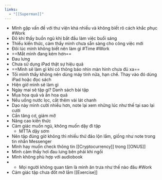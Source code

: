 ```yaml
---
links:
  - "[[Superman]]"
---
```

- Mình gặp vấn đề với thư viện khá nhiều và không biết rõ cách khắc phục #Work 
- Đô khi  thấy buồn ngủ khi bắt đầu làm việc buổi sáng
- Thiếu kiến thức, cảm thấy mình chưa sẵn sàng cho công việc mới
- Đôi lúc mình không biết nên làm gì #Time #Work 
- ==Mắt mình đang kém hơn==
- Đau lưng
- Chưa sử dụng iPad thật sự hiệu quả
- ==Mình sẽ làm gì khi có thông báo nhìn màn hình chưa đủ xa== 
- Tối mình thấy không nên dùng máy tính nữa, hạn chế. Thay vào đó dùng iPad hoặc đọc sách
- Hiện giờ mình sẽ làm gì
- Ngày mai sẽ tập gì? Danh sách bài tập
- Mua hoa quả và ăn hoa quả
- Nếu uống nước lọc, cắt thêm vài lát chanh
- Dạo này mình cười nhiều hơn, note lại xem những lúc như thế tại sao lại cười
- Cần tăng cơ, giảm mỡ
- Nâng cao kiến thức
- Cảm giác muốn ngủ, không muốn dậy đi tập
	- MTTA dậy sơm
- Nên tập đúng giờ không thì nhiều thứ đảo lộn lắm, giống như note trong tin nhắn Messenger
- Mình hay muốn check thông tin [[Cryptocurrency]] trong [[ONUS]]
- Mình cảm thấy hơi đau lưng bên phải khi ngồi
- Mình không phù hợp với audiobook
- - Mọi người không quan tâm là mình ăn trưa như thế nào đâu #Work 
- Cảm giác tập chưa đốt mỡ lắm [[Exercise]]